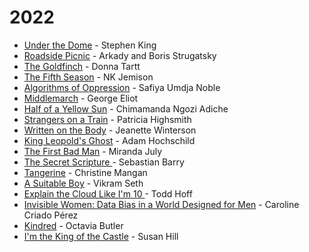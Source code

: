 # 2022

* [Under the Dome](https://www.goodreads.com/book/show/6320534-under-the-dome) - Stephen King
* [Roadside Picnic](https://www.goodreads.com/book/show/331256.Roadside\_Picnic) - Arkady and Boris Strugatsky
* [The Goldfinch](https://www.goodreads.com/book/show/17333223-the-goldfinch) - Donna Tartt
* [The Fifth Season](https://www.goodreads.com/book/show/19161852-the-fifth-season) - NK Jemison
* [Algorithms of Oppression](https://www.goodreads.com/book/show/34762552-algorithms-of-oppression) - Safiya Umdja Noble
* [Middlemarch](https://www.goodreads.com/book/show/19089.Middlemarch) - George Eliot
* [Half of a Yellow Sun](https://www.goodreads.com/book/show/18749.Half\_of\_a\_Yellow\_Sun) - Chimamanda Ngozi Adiche
* [Strangers on a Train](https://www.goodreads.com/book/show/25622296-strangers-on-a-train) - Patricia Highsmith
* [Written on the Body](https://www.goodreads.com/book/show/15054.Written\_on\_the\_Body) - Jeanette Winterson
* [King Leopold's Ghost](https://www.goodreads.com/book/show/40961621-king-leopold-s-ghost) - Adam Hochschild
* [The First Bad Man](https://www.goodreads.com/book/show/21412400-the-first-bad-man) - Miranda July
* [The Secret Scripture ](https://www.goodreads.com/book/show/3419808-the-secret-scripture)- Sebastian Barry
* [Tangerine](https://www.goodreads.com/book/show/33123864-tangerine) - Christine Mangan
* [A Suitable Boy](https://www.goodreads.com/book/show/904265.A\_Suitable\_Boy) - Vikram Seth
* [Explain the Cloud Like I'm 10 ](https://www.goodreads.com/en/book/show/38598010-explain-the-cloud-like-i-m-10)- Todd Hoff
* [Invisible Women: Data Bias in a World Designed for Men](https://www.goodreads.com/book/show/41104077-invisible-women) - Caroline Criado Pérez
* [Kindred](https://www.goodreads.com/book/show/60931.Kindred) - Octavia Butler
* [I'm the King of the  Castle](https://www.goodreads.com/book/show/951371.I\_m\_the\_King\_of\_the\_Castle) - Susan Hill
